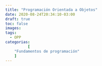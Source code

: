 ```yaml
---
title: "Programación Orientada a Objetos"
date: 2020-08-24T20:34:10-03:00
draft: true
toc: false
images:
tags:
  - OPP
categorias: 
          [
    "Fundamentos de programación"
    ]  
---
```



